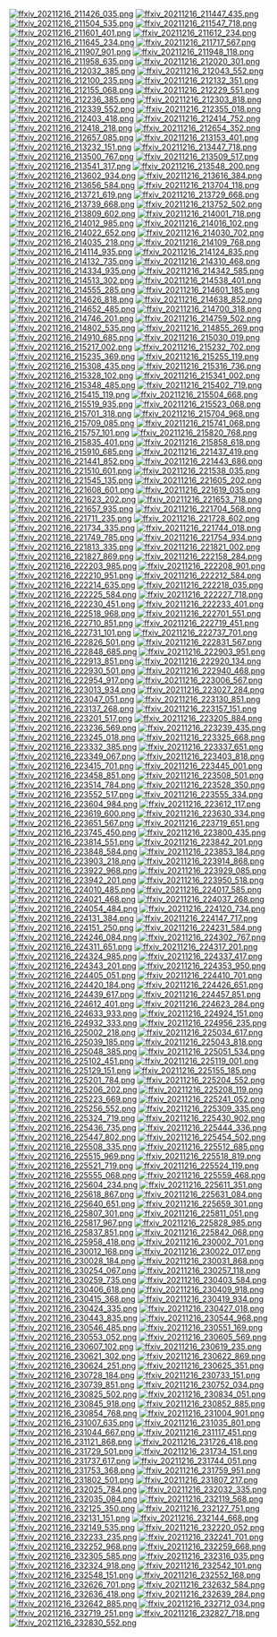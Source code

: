 [![ffxiv_20211216_211426_035.png](./image_e_thumb/ffxiv_20211216_211426_035.png.thumb.jpg)](./image_e/ffxiv_20211216_211426_035.png) 
[![ffxiv_20211216_211447_435.png](./image_e_thumb/ffxiv_20211216_211447_435.png.thumb.jpg)](./image_e/ffxiv_20211216_211447_435.png) 
[![ffxiv_20211216_211504_535.png](./image_e_thumb/ffxiv_20211216_211504_535.png.thumb.jpg)](./image_e/ffxiv_20211216_211504_535.png) 
[![ffxiv_20211216_211547_718.png](./image_e_thumb/ffxiv_20211216_211547_718.png.thumb.jpg)](./image_e/ffxiv_20211216_211547_718.png) 
[![ffxiv_20211216_211601_401.png](./image_e_thumb/ffxiv_20211216_211601_401.png.thumb.jpg)](./image_e/ffxiv_20211216_211601_401.png) 
[![ffxiv_20211216_211612_234.png](./image_e_thumb/ffxiv_20211216_211612_234.png.thumb.jpg)](./image_e/ffxiv_20211216_211612_234.png) 
[![ffxiv_20211216_211645_234.png](./image_e_thumb/ffxiv_20211216_211645_234.png.thumb.jpg)](./image_e/ffxiv_20211216_211645_234.png) 
[![ffxiv_20211216_211717_567.png](./image_e_thumb/ffxiv_20211216_211717_567.png.thumb.jpg)](./image_e/ffxiv_20211216_211717_567.png) 
[![ffxiv_20211216_211907_901.png](./image_e_thumb/ffxiv_20211216_211907_901.png.thumb.jpg)](./image_e/ffxiv_20211216_211907_901.png) 
[![ffxiv_20211216_211948_118.png](./image_e_thumb/ffxiv_20211216_211948_118.png.thumb.jpg)](./image_e/ffxiv_20211216_211948_118.png) 
[![ffxiv_20211216_211958_635.png](./image_e_thumb/ffxiv_20211216_211958_635.png.thumb.jpg)](./image_e/ffxiv_20211216_211958_635.png) 
[![ffxiv_20211216_212020_301.png](./image_e_thumb/ffxiv_20211216_212020_301.png.thumb.jpg)](./image_e/ffxiv_20211216_212020_301.png) 
[![ffxiv_20211216_212032_385.png](./image_e_thumb/ffxiv_20211216_212032_385.png.thumb.jpg)](./image_e/ffxiv_20211216_212032_385.png) 
[![ffxiv_20211216_212043_552.png](./image_e_thumb/ffxiv_20211216_212043_552.png.thumb.jpg)](./image_e/ffxiv_20211216_212043_552.png) 
[![ffxiv_20211216_212100_235.png](./image_e_thumb/ffxiv_20211216_212100_235.png.thumb.jpg)](./image_e/ffxiv_20211216_212100_235.png) 
[![ffxiv_20211216_212132_351.png](./image_e_thumb/ffxiv_20211216_212132_351.png.thumb.jpg)](./image_e/ffxiv_20211216_212132_351.png) 
[![ffxiv_20211216_212155_068.png](./image_e_thumb/ffxiv_20211216_212155_068.png.thumb.jpg)](./image_e/ffxiv_20211216_212155_068.png) 
[![ffxiv_20211216_212229_551.png](./image_e_thumb/ffxiv_20211216_212229_551.png.thumb.jpg)](./image_e/ffxiv_20211216_212229_551.png) 
[![ffxiv_20211216_212236_385.png](./image_e_thumb/ffxiv_20211216_212236_385.png.thumb.jpg)](./image_e/ffxiv_20211216_212236_385.png) 
[![ffxiv_20211216_212303_818.png](./image_e_thumb/ffxiv_20211216_212303_818.png.thumb.jpg)](./image_e/ffxiv_20211216_212303_818.png) 
[![ffxiv_20211216_212339_552.png](./image_e_thumb/ffxiv_20211216_212339_552.png.thumb.jpg)](./image_e/ffxiv_20211216_212339_552.png) 
[![ffxiv_20211216_212355_018.png](./image_e_thumb/ffxiv_20211216_212355_018.png.thumb.jpg)](./image_e/ffxiv_20211216_212355_018.png) 
[![ffxiv_20211216_212403_418.png](./image_e_thumb/ffxiv_20211216_212403_418.png.thumb.jpg)](./image_e/ffxiv_20211216_212403_418.png) 
[![ffxiv_20211216_212414_752.png](./image_e_thumb/ffxiv_20211216_212414_752.png.thumb.jpg)](./image_e/ffxiv_20211216_212414_752.png) 
[![ffxiv_20211216_212418_218.png](./image_e_thumb/ffxiv_20211216_212418_218.png.thumb.jpg)](./image_e/ffxiv_20211216_212418_218.png) 
[![ffxiv_20211216_212654_352.png](./image_e_thumb/ffxiv_20211216_212654_352.png.thumb.jpg)](./image_e/ffxiv_20211216_212654_352.png) 
[![ffxiv_20211216_212657_085.png](./image_e_thumb/ffxiv_20211216_212657_085.png.thumb.jpg)](./image_e/ffxiv_20211216_212657_085.png) 
[![ffxiv_20211216_213153_401.png](./image_e_thumb/ffxiv_20211216_213153_401.png.thumb.jpg)](./image_e/ffxiv_20211216_213153_401.png) 
[![ffxiv_20211216_213232_151.png](./image_e_thumb/ffxiv_20211216_213232_151.png.thumb.jpg)](./image_e/ffxiv_20211216_213232_151.png) 
[![ffxiv_20211216_213447_718.png](./image_e_thumb/ffxiv_20211216_213447_718.png.thumb.jpg)](./image_e/ffxiv_20211216_213447_718.png) 
[![ffxiv_20211216_213500_767.png](./image_e_thumb/ffxiv_20211216_213500_767.png.thumb.jpg)](./image_e/ffxiv_20211216_213500_767.png) 
[![ffxiv_20211216_213509_517.png](./image_e_thumb/ffxiv_20211216_213509_517.png.thumb.jpg)](./image_e/ffxiv_20211216_213509_517.png) 
[![ffxiv_20211216_213541_317.png](./image_e_thumb/ffxiv_20211216_213541_317.png.thumb.jpg)](./image_e/ffxiv_20211216_213541_317.png) 
[![ffxiv_20211216_213548_200.png](./image_e_thumb/ffxiv_20211216_213548_200.png.thumb.jpg)](./image_e/ffxiv_20211216_213548_200.png) 
[![ffxiv_20211216_213602_934.png](./image_e_thumb/ffxiv_20211216_213602_934.png.thumb.jpg)](./image_e/ffxiv_20211216_213602_934.png) 
[![ffxiv_20211216_213616_384.png](./image_e_thumb/ffxiv_20211216_213616_384.png.thumb.jpg)](./image_e/ffxiv_20211216_213616_384.png) 
[![ffxiv_20211216_213656_584.png](./image_e_thumb/ffxiv_20211216_213656_584.png.thumb.jpg)](./image_e/ffxiv_20211216_213656_584.png) 
[![ffxiv_20211216_213704_118.png](./image_e_thumb/ffxiv_20211216_213704_118.png.thumb.jpg)](./image_e/ffxiv_20211216_213704_118.png) 
[![ffxiv_20211216_213721_619.png](./image_e_thumb/ffxiv_20211216_213721_619.png.thumb.jpg)](./image_e/ffxiv_20211216_213721_619.png) 
[![ffxiv_20211216_213729_668.png](./image_e_thumb/ffxiv_20211216_213729_668.png.thumb.jpg)](./image_e/ffxiv_20211216_213729_668.png) 
[![ffxiv_20211216_213739_668.png](./image_e_thumb/ffxiv_20211216_213739_668.png.thumb.jpg)](./image_e/ffxiv_20211216_213739_668.png) 
[![ffxiv_20211216_213752_502.png](./image_e_thumb/ffxiv_20211216_213752_502.png.thumb.jpg)](./image_e/ffxiv_20211216_213752_502.png) 
[![ffxiv_20211216_213809_602.png](./image_e_thumb/ffxiv_20211216_213809_602.png.thumb.jpg)](./image_e/ffxiv_20211216_213809_602.png) 
[![ffxiv_20211216_214001_718.png](./image_e_thumb/ffxiv_20211216_214001_718.png.thumb.jpg)](./image_e/ffxiv_20211216_214001_718.png) 
[![ffxiv_20211216_214012_985.png](./image_e_thumb/ffxiv_20211216_214012_985.png.thumb.jpg)](./image_e/ffxiv_20211216_214012_985.png) 
[![ffxiv_20211216_214016_102.png](./image_e_thumb/ffxiv_20211216_214016_102.png.thumb.jpg)](./image_e/ffxiv_20211216_214016_102.png) 
[![ffxiv_20211216_214022_652.png](./image_e_thumb/ffxiv_20211216_214022_652.png.thumb.jpg)](./image_e/ffxiv_20211216_214022_652.png) 
[![ffxiv_20211216_214030_702.png](./image_e_thumb/ffxiv_20211216_214030_702.png.thumb.jpg)](./image_e/ffxiv_20211216_214030_702.png) 
[![ffxiv_20211216_214035_218.png](./image_e_thumb/ffxiv_20211216_214035_218.png.thumb.jpg)](./image_e/ffxiv_20211216_214035_218.png) 
[![ffxiv_20211216_214109_768.png](./image_e_thumb/ffxiv_20211216_214109_768.png.thumb.jpg)](./image_e/ffxiv_20211216_214109_768.png) 
[![ffxiv_20211216_214114_935.png](./image_e_thumb/ffxiv_20211216_214114_935.png.thumb.jpg)](./image_e/ffxiv_20211216_214114_935.png) 
[![ffxiv_20211216_214124_835.png](./image_e_thumb/ffxiv_20211216_214124_835.png.thumb.jpg)](./image_e/ffxiv_20211216_214124_835.png) 
[![ffxiv_20211216_214132_735.png](./image_e_thumb/ffxiv_20211216_214132_735.png.thumb.jpg)](./image_e/ffxiv_20211216_214132_735.png) 
[![ffxiv_20211216_214310_468.png](./image_e_thumb/ffxiv_20211216_214310_468.png.thumb.jpg)](./image_e/ffxiv_20211216_214310_468.png) 
[![ffxiv_20211216_214334_935.png](./image_e_thumb/ffxiv_20211216_214334_935.png.thumb.jpg)](./image_e/ffxiv_20211216_214334_935.png) 
[![ffxiv_20211216_214342_585.png](./image_e_thumb/ffxiv_20211216_214342_585.png.thumb.jpg)](./image_e/ffxiv_20211216_214342_585.png) 
[![ffxiv_20211216_214513_302.png](./image_e_thumb/ffxiv_20211216_214513_302.png.thumb.jpg)](./image_e/ffxiv_20211216_214513_302.png) 
[![ffxiv_20211216_214538_401.png](./image_e_thumb/ffxiv_20211216_214538_401.png.thumb.jpg)](./image_e/ffxiv_20211216_214538_401.png) 
[![ffxiv_20211216_214555_285.png](./image_e_thumb/ffxiv_20211216_214555_285.png.thumb.jpg)](./image_e/ffxiv_20211216_214555_285.png) 
[![ffxiv_20211216_214601_185.png](./image_e_thumb/ffxiv_20211216_214601_185.png.thumb.jpg)](./image_e/ffxiv_20211216_214601_185.png) 
[![ffxiv_20211216_214626_818.png](./image_e_thumb/ffxiv_20211216_214626_818.png.thumb.jpg)](./image_e/ffxiv_20211216_214626_818.png) 
[![ffxiv_20211216_214638_852.png](./image_e_thumb/ffxiv_20211216_214638_852.png.thumb.jpg)](./image_e/ffxiv_20211216_214638_852.png) 
[![ffxiv_20211216_214652_485.png](./image_e_thumb/ffxiv_20211216_214652_485.png.thumb.jpg)](./image_e/ffxiv_20211216_214652_485.png) 
[![ffxiv_20211216_214700_318.png](./image_e_thumb/ffxiv_20211216_214700_318.png.thumb.jpg)](./image_e/ffxiv_20211216_214700_318.png) 
[![ffxiv_20211216_214746_201.png](./image_e_thumb/ffxiv_20211216_214746_201.png.thumb.jpg)](./image_e/ffxiv_20211216_214746_201.png) 
[![ffxiv_20211216_214759_502.png](./image_e_thumb/ffxiv_20211216_214759_502.png.thumb.jpg)](./image_e/ffxiv_20211216_214759_502.png) 
[![ffxiv_20211216_214802_535.png](./image_e_thumb/ffxiv_20211216_214802_535.png.thumb.jpg)](./image_e/ffxiv_20211216_214802_535.png) 
[![ffxiv_20211216_214855_269.png](./image_e_thumb/ffxiv_20211216_214855_269.png.thumb.jpg)](./image_e/ffxiv_20211216_214855_269.png) 
[![ffxiv_20211216_214910_685.png](./image_e_thumb/ffxiv_20211216_214910_685.png.thumb.jpg)](./image_e/ffxiv_20211216_214910_685.png) 
[![ffxiv_20211216_215030_019.png](./image_e_thumb/ffxiv_20211216_215030_019.png.thumb.jpg)](./image_e/ffxiv_20211216_215030_019.png) 
[![ffxiv_20211216_215217_002.png](./image_e_thumb/ffxiv_20211216_215217_002.png.thumb.jpg)](./image_e/ffxiv_20211216_215217_002.png) 
[![ffxiv_20211216_215232_702.png](./image_e_thumb/ffxiv_20211216_215232_702.png.thumb.jpg)](./image_e/ffxiv_20211216_215232_702.png) 
[![ffxiv_20211216_215235_369.png](./image_e_thumb/ffxiv_20211216_215235_369.png.thumb.jpg)](./image_e/ffxiv_20211216_215235_369.png) 
[![ffxiv_20211216_215255_119.png](./image_e_thumb/ffxiv_20211216_215255_119.png.thumb.jpg)](./image_e/ffxiv_20211216_215255_119.png) 
[![ffxiv_20211216_215308_435.png](./image_e_thumb/ffxiv_20211216_215308_435.png.thumb.jpg)](./image_e/ffxiv_20211216_215308_435.png) 
[![ffxiv_20211216_215316_736.png](./image_e_thumb/ffxiv_20211216_215316_736.png.thumb.jpg)](./image_e/ffxiv_20211216_215316_736.png) 
[![ffxiv_20211216_215328_102.png](./image_e_thumb/ffxiv_20211216_215328_102.png.thumb.jpg)](./image_e/ffxiv_20211216_215328_102.png) 
[![ffxiv_20211216_215341_002.png](./image_e_thumb/ffxiv_20211216_215341_002.png.thumb.jpg)](./image_e/ffxiv_20211216_215341_002.png) 
[![ffxiv_20211216_215348_485.png](./image_e_thumb/ffxiv_20211216_215348_485.png.thumb.jpg)](./image_e/ffxiv_20211216_215348_485.png) 
[![ffxiv_20211216_215402_719.png](./image_e_thumb/ffxiv_20211216_215402_719.png.thumb.jpg)](./image_e/ffxiv_20211216_215402_719.png) 
[![ffxiv_20211216_215415_119.png](./image_e_thumb/ffxiv_20211216_215415_119.png.thumb.jpg)](./image_e/ffxiv_20211216_215415_119.png) 
[![ffxiv_20211216_215504_668.png](./image_e_thumb/ffxiv_20211216_215504_668.png.thumb.jpg)](./image_e/ffxiv_20211216_215504_668.png) 
[![ffxiv_20211216_215519_935.png](./image_e_thumb/ffxiv_20211216_215519_935.png.thumb.jpg)](./image_e/ffxiv_20211216_215519_935.png) 
[![ffxiv_20211216_215523_068.png](./image_e_thumb/ffxiv_20211216_215523_068.png.thumb.jpg)](./image_e/ffxiv_20211216_215523_068.png) 
[![ffxiv_20211216_215701_318.png](./image_e_thumb/ffxiv_20211216_215701_318.png.thumb.jpg)](./image_e/ffxiv_20211216_215701_318.png) 
[![ffxiv_20211216_215704_968.png](./image_e_thumb/ffxiv_20211216_215704_968.png.thumb.jpg)](./image_e/ffxiv_20211216_215704_968.png) 
[![ffxiv_20211216_215709_085.png](./image_e_thumb/ffxiv_20211216_215709_085.png.thumb.jpg)](./image_e/ffxiv_20211216_215709_085.png) 
[![ffxiv_20211216_215741_068.png](./image_e_thumb/ffxiv_20211216_215741_068.png.thumb.jpg)](./image_e/ffxiv_20211216_215741_068.png) 
[![ffxiv_20211216_215757_101.png](./image_e_thumb/ffxiv_20211216_215757_101.png.thumb.jpg)](./image_e/ffxiv_20211216_215757_101.png) 
[![ffxiv_20211216_215820_768.png](./image_e_thumb/ffxiv_20211216_215820_768.png.thumb.jpg)](./image_e/ffxiv_20211216_215820_768.png) 
[![ffxiv_20211216_215835_401.png](./image_e_thumb/ffxiv_20211216_215835_401.png.thumb.jpg)](./image_e/ffxiv_20211216_215835_401.png) 
[![ffxiv_20211216_215858_618.png](./image_e_thumb/ffxiv_20211216_215858_618.png.thumb.jpg)](./image_e/ffxiv_20211216_215858_618.png) 
[![ffxiv_20211216_215910_685.png](./image_e_thumb/ffxiv_20211216_215910_685.png.thumb.jpg)](./image_e/ffxiv_20211216_215910_685.png) 
[![ffxiv_20211216_221437_419.png](./image_e_thumb/ffxiv_20211216_221437_419.png.thumb.jpg)](./image_e/ffxiv_20211216_221437_419.png) 
[![ffxiv_20211216_221441_852.png](./image_e_thumb/ffxiv_20211216_221441_852.png.thumb.jpg)](./image_e/ffxiv_20211216_221441_852.png) 
[![ffxiv_20211216_221443_686.png](./image_e_thumb/ffxiv_20211216_221443_686.png.thumb.jpg)](./image_e/ffxiv_20211216_221443_686.png) 
[![ffxiv_20211216_221510_601.png](./image_e_thumb/ffxiv_20211216_221510_601.png.thumb.jpg)](./image_e/ffxiv_20211216_221510_601.png) 
[![ffxiv_20211216_221538_035.png](./image_e_thumb/ffxiv_20211216_221538_035.png.thumb.jpg)](./image_e/ffxiv_20211216_221538_035.png) 
[![ffxiv_20211216_221545_135.png](./image_e_thumb/ffxiv_20211216_221545_135.png.thumb.jpg)](./image_e/ffxiv_20211216_221545_135.png) 
[![ffxiv_20211216_221605_202.png](./image_e_thumb/ffxiv_20211216_221605_202.png.thumb.jpg)](./image_e/ffxiv_20211216_221605_202.png) 
[![ffxiv_20211216_221608_601.png](./image_e_thumb/ffxiv_20211216_221608_601.png.thumb.jpg)](./image_e/ffxiv_20211216_221608_601.png) 
[![ffxiv_20211216_221619_035.png](./image_e_thumb/ffxiv_20211216_221619_035.png.thumb.jpg)](./image_e/ffxiv_20211216_221619_035.png) 
[![ffxiv_20211216_221623_202.png](./image_e_thumb/ffxiv_20211216_221623_202.png.thumb.jpg)](./image_e/ffxiv_20211216_221623_202.png) 
[![ffxiv_20211216_221653_718.png](./image_e_thumb/ffxiv_20211216_221653_718.png.thumb.jpg)](./image_e/ffxiv_20211216_221653_718.png) 
[![ffxiv_20211216_221657_935.png](./image_e_thumb/ffxiv_20211216_221657_935.png.thumb.jpg)](./image_e/ffxiv_20211216_221657_935.png) 
[![ffxiv_20211216_221704_568.png](./image_e_thumb/ffxiv_20211216_221704_568.png.thumb.jpg)](./image_e/ffxiv_20211216_221704_568.png) 
[![ffxiv_20211216_221711_235.png](./image_e_thumb/ffxiv_20211216_221711_235.png.thumb.jpg)](./image_e/ffxiv_20211216_221711_235.png) 
[![ffxiv_20211216_221728_602.png](./image_e_thumb/ffxiv_20211216_221728_602.png.thumb.jpg)](./image_e/ffxiv_20211216_221728_602.png) 
[![ffxiv_20211216_221734_335.png](./image_e_thumb/ffxiv_20211216_221734_335.png.thumb.jpg)](./image_e/ffxiv_20211216_221734_335.png) 
[![ffxiv_20211216_221744_018.png](./image_e_thumb/ffxiv_20211216_221744_018.png.thumb.jpg)](./image_e/ffxiv_20211216_221744_018.png) 
[![ffxiv_20211216_221749_785.png](./image_e_thumb/ffxiv_20211216_221749_785.png.thumb.jpg)](./image_e/ffxiv_20211216_221749_785.png) 
[![ffxiv_20211216_221754_934.png](./image_e_thumb/ffxiv_20211216_221754_934.png.thumb.jpg)](./image_e/ffxiv_20211216_221754_934.png) 
[![ffxiv_20211216_221813_335.png](./image_e_thumb/ffxiv_20211216_221813_335.png.thumb.jpg)](./image_e/ffxiv_20211216_221813_335.png) 
[![ffxiv_20211216_221821_002.png](./image_e_thumb/ffxiv_20211216_221821_002.png.thumb.jpg)](./image_e/ffxiv_20211216_221821_002.png) 
[![ffxiv_20211216_221827_869.png](./image_e_thumb/ffxiv_20211216_221827_869.png.thumb.jpg)](./image_e/ffxiv_20211216_221827_869.png) 
[![ffxiv_20211216_222158_284.png](./image_e_thumb/ffxiv_20211216_222158_284.png.thumb.jpg)](./image_e/ffxiv_20211216_222158_284.png) 
[![ffxiv_20211216_222203_985.png](./image_e_thumb/ffxiv_20211216_222203_985.png.thumb.jpg)](./image_e/ffxiv_20211216_222203_985.png) 
[![ffxiv_20211216_222208_901.png](./image_e_thumb/ffxiv_20211216_222208_901.png.thumb.jpg)](./image_e/ffxiv_20211216_222208_901.png) 
[![ffxiv_20211216_222210_951.png](./image_e_thumb/ffxiv_20211216_222210_951.png.thumb.jpg)](./image_e/ffxiv_20211216_222210_951.png) 
[![ffxiv_20211216_222212_584.png](./image_e_thumb/ffxiv_20211216_222212_584.png.thumb.jpg)](./image_e/ffxiv_20211216_222212_584.png) 
[![ffxiv_20211216_222214_635.png](./image_e_thumb/ffxiv_20211216_222214_635.png.thumb.jpg)](./image_e/ffxiv_20211216_222214_635.png) 
[![ffxiv_20211216_222218_035.png](./image_e_thumb/ffxiv_20211216_222218_035.png.thumb.jpg)](./image_e/ffxiv_20211216_222218_035.png) 
[![ffxiv_20211216_222225_584.png](./image_e_thumb/ffxiv_20211216_222225_584.png.thumb.jpg)](./image_e/ffxiv_20211216_222225_584.png) 
[![ffxiv_20211216_222227_718.png](./image_e_thumb/ffxiv_20211216_222227_718.png.thumb.jpg)](./image_e/ffxiv_20211216_222227_718.png) 
[![ffxiv_20211216_222230_451.png](./image_e_thumb/ffxiv_20211216_222230_451.png.thumb.jpg)](./image_e/ffxiv_20211216_222230_451.png) 
[![ffxiv_20211216_222233_401.png](./image_e_thumb/ffxiv_20211216_222233_401.png.thumb.jpg)](./image_e/ffxiv_20211216_222233_401.png) 
[![ffxiv_20211216_222518_968.png](./image_e_thumb/ffxiv_20211216_222518_968.png.thumb.jpg)](./image_e/ffxiv_20211216_222518_968.png) 
[![ffxiv_20211216_222701_551.png](./image_e_thumb/ffxiv_20211216_222701_551.png.thumb.jpg)](./image_e/ffxiv_20211216_222701_551.png) 
[![ffxiv_20211216_222710_851.png](./image_e_thumb/ffxiv_20211216_222710_851.png.thumb.jpg)](./image_e/ffxiv_20211216_222710_851.png) 
[![ffxiv_20211216_222719_451.png](./image_e_thumb/ffxiv_20211216_222719_451.png.thumb.jpg)](./image_e/ffxiv_20211216_222719_451.png) 
[![ffxiv_20211216_222731_101.png](./image_e_thumb/ffxiv_20211216_222731_101.png.thumb.jpg)](./image_e/ffxiv_20211216_222731_101.png) 
[![ffxiv_20211216_222737_701.png](./image_e_thumb/ffxiv_20211216_222737_701.png.thumb.jpg)](./image_e/ffxiv_20211216_222737_701.png) 
[![ffxiv_20211216_222826_501.png](./image_e_thumb/ffxiv_20211216_222826_501.png.thumb.jpg)](./image_e/ffxiv_20211216_222826_501.png) 
[![ffxiv_20211216_222831_567.png](./image_e_thumb/ffxiv_20211216_222831_567.png.thumb.jpg)](./image_e/ffxiv_20211216_222831_567.png) 
[![ffxiv_20211216_222848_685.png](./image_e_thumb/ffxiv_20211216_222848_685.png.thumb.jpg)](./image_e/ffxiv_20211216_222848_685.png) 
[![ffxiv_20211216_222903_951.png](./image_e_thumb/ffxiv_20211216_222903_951.png.thumb.jpg)](./image_e/ffxiv_20211216_222903_951.png) 
[![ffxiv_20211216_222913_851.png](./image_e_thumb/ffxiv_20211216_222913_851.png.thumb.jpg)](./image_e/ffxiv_20211216_222913_851.png) 
[![ffxiv_20211216_222920_134.png](./image_e_thumb/ffxiv_20211216_222920_134.png.thumb.jpg)](./image_e/ffxiv_20211216_222920_134.png) 
[![ffxiv_20211216_222930_501.png](./image_e_thumb/ffxiv_20211216_222930_501.png.thumb.jpg)](./image_e/ffxiv_20211216_222930_501.png) 
[![ffxiv_20211216_222940_468.png](./image_e_thumb/ffxiv_20211216_222940_468.png.thumb.jpg)](./image_e/ffxiv_20211216_222940_468.png) 
[![ffxiv_20211216_222954_917.png](./image_e_thumb/ffxiv_20211216_222954_917.png.thumb.jpg)](./image_e/ffxiv_20211216_222954_917.png) 
[![ffxiv_20211216_223006_567.png](./image_e_thumb/ffxiv_20211216_223006_567.png.thumb.jpg)](./image_e/ffxiv_20211216_223006_567.png) 
[![ffxiv_20211216_223013_934.png](./image_e_thumb/ffxiv_20211216_223013_934.png.thumb.jpg)](./image_e/ffxiv_20211216_223013_934.png) 
[![ffxiv_20211216_223027_284.png](./image_e_thumb/ffxiv_20211216_223027_284.png.thumb.jpg)](./image_e/ffxiv_20211216_223027_284.png) 
[![ffxiv_20211216_223047_051.png](./image_e_thumb/ffxiv_20211216_223047_051.png.thumb.jpg)](./image_e/ffxiv_20211216_223047_051.png) 
[![ffxiv_20211216_223130_851.png](./image_e_thumb/ffxiv_20211216_223130_851.png.thumb.jpg)](./image_e/ffxiv_20211216_223130_851.png) 
[![ffxiv_20211216_223137_268.png](./image_e_thumb/ffxiv_20211216_223137_268.png.thumb.jpg)](./image_e/ffxiv_20211216_223137_268.png) 
[![ffxiv_20211216_223157_151.png](./image_e_thumb/ffxiv_20211216_223157_151.png.thumb.jpg)](./image_e/ffxiv_20211216_223157_151.png) 
[![ffxiv_20211216_223201_517.png](./image_e_thumb/ffxiv_20211216_223201_517.png.thumb.jpg)](./image_e/ffxiv_20211216_223201_517.png) 
[![ffxiv_20211216_223205_884.png](./image_e_thumb/ffxiv_20211216_223205_884.png.thumb.jpg)](./image_e/ffxiv_20211216_223205_884.png) 
[![ffxiv_20211216_223236_569.png](./image_e_thumb/ffxiv_20211216_223236_569.png.thumb.jpg)](./image_e/ffxiv_20211216_223236_569.png) 
[![ffxiv_20211216_223239_435.png](./image_e_thumb/ffxiv_20211216_223239_435.png.thumb.jpg)](./image_e/ffxiv_20211216_223239_435.png) 
[![ffxiv_20211216_223245_018.png](./image_e_thumb/ffxiv_20211216_223245_018.png.thumb.jpg)](./image_e/ffxiv_20211216_223245_018.png) 
[![ffxiv_20211216_223325_668.png](./image_e_thumb/ffxiv_20211216_223325_668.png.thumb.jpg)](./image_e/ffxiv_20211216_223325_668.png) 
[![ffxiv_20211216_223332_385.png](./image_e_thumb/ffxiv_20211216_223332_385.png.thumb.jpg)](./image_e/ffxiv_20211216_223332_385.png) 
[![ffxiv_20211216_223337_651.png](./image_e_thumb/ffxiv_20211216_223337_651.png.thumb.jpg)](./image_e/ffxiv_20211216_223337_651.png) 
[![ffxiv_20211216_223349_067.png](./image_e_thumb/ffxiv_20211216_223349_067.png.thumb.jpg)](./image_e/ffxiv_20211216_223349_067.png) 
[![ffxiv_20211216_223403_818.png](./image_e_thumb/ffxiv_20211216_223403_818.png.thumb.jpg)](./image_e/ffxiv_20211216_223403_818.png) 
[![ffxiv_20211216_223415_701.png](./image_e_thumb/ffxiv_20211216_223415_701.png.thumb.jpg)](./image_e/ffxiv_20211216_223415_701.png) 
[![ffxiv_20211216_223445_001.png](./image_e_thumb/ffxiv_20211216_223445_001.png.thumb.jpg)](./image_e/ffxiv_20211216_223445_001.png) 
[![ffxiv_20211216_223458_851.png](./image_e_thumb/ffxiv_20211216_223458_851.png.thumb.jpg)](./image_e/ffxiv_20211216_223458_851.png) 
[![ffxiv_20211216_223508_501.png](./image_e_thumb/ffxiv_20211216_223508_501.png.thumb.jpg)](./image_e/ffxiv_20211216_223508_501.png) 
[![ffxiv_20211216_223514_784.png](./image_e_thumb/ffxiv_20211216_223514_784.png.thumb.jpg)](./image_e/ffxiv_20211216_223514_784.png) 
[![ffxiv_20211216_223528_350.png](./image_e_thumb/ffxiv_20211216_223528_350.png.thumb.jpg)](./image_e/ffxiv_20211216_223528_350.png) 
[![ffxiv_20211216_223552_517.png](./image_e_thumb/ffxiv_20211216_223552_517.png.thumb.jpg)](./image_e/ffxiv_20211216_223552_517.png) 
[![ffxiv_20211216_223555_334.png](./image_e_thumb/ffxiv_20211216_223555_334.png.thumb.jpg)](./image_e/ffxiv_20211216_223555_334.png) 
[![ffxiv_20211216_223604_984.png](./image_e_thumb/ffxiv_20211216_223604_984.png.thumb.jpg)](./image_e/ffxiv_20211216_223604_984.png) 
[![ffxiv_20211216_223612_117.png](./image_e_thumb/ffxiv_20211216_223612_117.png.thumb.jpg)](./image_e/ffxiv_20211216_223612_117.png) 
[![ffxiv_20211216_223619_600.png](./image_e_thumb/ffxiv_20211216_223619_600.png.thumb.jpg)](./image_e/ffxiv_20211216_223619_600.png) 
[![ffxiv_20211216_223630_334.png](./image_e_thumb/ffxiv_20211216_223630_334.png.thumb.jpg)](./image_e/ffxiv_20211216_223630_334.png) 
[![ffxiv_20211216_223651_567.png](./image_e_thumb/ffxiv_20211216_223651_567.png.thumb.jpg)](./image_e/ffxiv_20211216_223651_567.png) 
[![ffxiv_20211216_223719_651.png](./image_e_thumb/ffxiv_20211216_223719_651.png.thumb.jpg)](./image_e/ffxiv_20211216_223719_651.png) 
[![ffxiv_20211216_223745_450.png](./image_e_thumb/ffxiv_20211216_223745_450.png.thumb.jpg)](./image_e/ffxiv_20211216_223745_450.png) 
[![ffxiv_20211216_223800_435.png](./image_e_thumb/ffxiv_20211216_223800_435.png.thumb.jpg)](./image_e/ffxiv_20211216_223800_435.png) 
[![ffxiv_20211216_223814_551.png](./image_e_thumb/ffxiv_20211216_223814_551.png.thumb.jpg)](./image_e/ffxiv_20211216_223814_551.png) 
[![ffxiv_20211216_223842_201.png](./image_e_thumb/ffxiv_20211216_223842_201.png.thumb.jpg)](./image_e/ffxiv_20211216_223842_201.png) 
[![ffxiv_20211216_223848_584.png](./image_e_thumb/ffxiv_20211216_223848_584.png.thumb.jpg)](./image_e/ffxiv_20211216_223848_584.png) 
[![ffxiv_20211216_223853_184.png](./image_e_thumb/ffxiv_20211216_223853_184.png.thumb.jpg)](./image_e/ffxiv_20211216_223853_184.png) 
[![ffxiv_20211216_223903_218.png](./image_e_thumb/ffxiv_20211216_223903_218.png.thumb.jpg)](./image_e/ffxiv_20211216_223903_218.png) 
[![ffxiv_20211216_223914_868.png](./image_e_thumb/ffxiv_20211216_223914_868.png.thumb.jpg)](./image_e/ffxiv_20211216_223914_868.png) 
[![ffxiv_20211216_223922_968.png](./image_e_thumb/ffxiv_20211216_223922_968.png.thumb.jpg)](./image_e/ffxiv_20211216_223922_968.png) 
[![ffxiv_20211216_223929_085.png](./image_e_thumb/ffxiv_20211216_223929_085.png.thumb.jpg)](./image_e/ffxiv_20211216_223929_085.png) 
[![ffxiv_20211216_223942_201.png](./image_e_thumb/ffxiv_20211216_223942_201.png.thumb.jpg)](./image_e/ffxiv_20211216_223942_201.png) 
[![ffxiv_20211216_223950_518.png](./image_e_thumb/ffxiv_20211216_223950_518.png.thumb.jpg)](./image_e/ffxiv_20211216_223950_518.png) 
[![ffxiv_20211216_224010_485.png](./image_e_thumb/ffxiv_20211216_224010_485.png.thumb.jpg)](./image_e/ffxiv_20211216_224010_485.png) 
[![ffxiv_20211216_224017_585.png](./image_e_thumb/ffxiv_20211216_224017_585.png.thumb.jpg)](./image_e/ffxiv_20211216_224017_585.png) 
[![ffxiv_20211216_224021_468.png](./image_e_thumb/ffxiv_20211216_224021_468.png.thumb.jpg)](./image_e/ffxiv_20211216_224021_468.png) 
[![ffxiv_20211216_224037_268.png](./image_e_thumb/ffxiv_20211216_224037_268.png.thumb.jpg)](./image_e/ffxiv_20211216_224037_268.png) 
[![ffxiv_20211216_224054_484.png](./image_e_thumb/ffxiv_20211216_224054_484.png.thumb.jpg)](./image_e/ffxiv_20211216_224054_484.png) 
[![ffxiv_20211216_224120_734.png](./image_e_thumb/ffxiv_20211216_224120_734.png.thumb.jpg)](./image_e/ffxiv_20211216_224120_734.png) 
[![ffxiv_20211216_224131_384.png](./image_e_thumb/ffxiv_20211216_224131_384.png.thumb.jpg)](./image_e/ffxiv_20211216_224131_384.png) 
[![ffxiv_20211216_224147_717.png](./image_e_thumb/ffxiv_20211216_224147_717.png.thumb.jpg)](./image_e/ffxiv_20211216_224147_717.png) 
[![ffxiv_20211216_224151_250.png](./image_e_thumb/ffxiv_20211216_224151_250.png.thumb.jpg)](./image_e/ffxiv_20211216_224151_250.png) 
[![ffxiv_20211216_224231_584.png](./image_e_thumb/ffxiv_20211216_224231_584.png.thumb.jpg)](./image_e/ffxiv_20211216_224231_584.png) 
[![ffxiv_20211216_224246_084.png](./image_e_thumb/ffxiv_20211216_224246_084.png.thumb.jpg)](./image_e/ffxiv_20211216_224246_084.png) 
[![ffxiv_20211216_224302_767.png](./image_e_thumb/ffxiv_20211216_224302_767.png.thumb.jpg)](./image_e/ffxiv_20211216_224302_767.png) 
[![ffxiv_20211216_224311_651.png](./image_e_thumb/ffxiv_20211216_224311_651.png.thumb.jpg)](./image_e/ffxiv_20211216_224311_651.png) 
[![ffxiv_20211216_224317_201.png](./image_e_thumb/ffxiv_20211216_224317_201.png.thumb.jpg)](./image_e/ffxiv_20211216_224317_201.png) 
[![ffxiv_20211216_224324_985.png](./image_e_thumb/ffxiv_20211216_224324_985.png.thumb.jpg)](./image_e/ffxiv_20211216_224324_985.png) 
[![ffxiv_20211216_224337_417.png](./image_e_thumb/ffxiv_20211216_224337_417.png.thumb.jpg)](./image_e/ffxiv_20211216_224337_417.png) 
[![ffxiv_20211216_224343_201.png](./image_e_thumb/ffxiv_20211216_224343_201.png.thumb.jpg)](./image_e/ffxiv_20211216_224343_201.png) 
[![ffxiv_20211216_224353_950.png](./image_e_thumb/ffxiv_20211216_224353_950.png.thumb.jpg)](./image_e/ffxiv_20211216_224353_950.png) 
[![ffxiv_20211216_224405_051.png](./image_e_thumb/ffxiv_20211216_224405_051.png.thumb.jpg)](./image_e/ffxiv_20211216_224405_051.png) 
[![ffxiv_20211216_224410_701.png](./image_e_thumb/ffxiv_20211216_224410_701.png.thumb.jpg)](./image_e/ffxiv_20211216_224410_701.png) 
[![ffxiv_20211216_224420_184.png](./image_e_thumb/ffxiv_20211216_224420_184.png.thumb.jpg)](./image_e/ffxiv_20211216_224420_184.png) 
[![ffxiv_20211216_224426_651.png](./image_e_thumb/ffxiv_20211216_224426_651.png.thumb.jpg)](./image_e/ffxiv_20211216_224426_651.png) 
[![ffxiv_20211216_224439_617.png](./image_e_thumb/ffxiv_20211216_224439_617.png.thumb.jpg)](./image_e/ffxiv_20211216_224439_617.png) 
[![ffxiv_20211216_224457_851.png](./image_e_thumb/ffxiv_20211216_224457_851.png.thumb.jpg)](./image_e/ffxiv_20211216_224457_851.png) 
[![ffxiv_20211216_224612_401.png](./image_e_thumb/ffxiv_20211216_224612_401.png.thumb.jpg)](./image_e/ffxiv_20211216_224612_401.png) 
[![ffxiv_20211216_224623_284.png](./image_e_thumb/ffxiv_20211216_224623_284.png.thumb.jpg)](./image_e/ffxiv_20211216_224623_284.png) 
[![ffxiv_20211216_224633_933.png](./image_e_thumb/ffxiv_20211216_224633_933.png.thumb.jpg)](./image_e/ffxiv_20211216_224633_933.png) 
[![ffxiv_20211216_224924_151.png](./image_e_thumb/ffxiv_20211216_224924_151.png.thumb.jpg)](./image_e/ffxiv_20211216_224924_151.png) 
[![ffxiv_20211216_224932_333.png](./image_e_thumb/ffxiv_20211216_224932_333.png.thumb.jpg)](./image_e/ffxiv_20211216_224932_333.png) 
[![ffxiv_20211216_224956_235.png](./image_e_thumb/ffxiv_20211216_224956_235.png.thumb.jpg)](./image_e/ffxiv_20211216_224956_235.png) 
[![ffxiv_20211216_225002_218.png](./image_e_thumb/ffxiv_20211216_225002_218.png.thumb.jpg)](./image_e/ffxiv_20211216_225002_218.png) 
[![ffxiv_20211216_225034_617.png](./image_e_thumb/ffxiv_20211216_225034_617.png.thumb.jpg)](./image_e/ffxiv_20211216_225034_617.png) 
[![ffxiv_20211216_225039_185.png](./image_e_thumb/ffxiv_20211216_225039_185.png.thumb.jpg)](./image_e/ffxiv_20211216_225039_185.png) 
[![ffxiv_20211216_225043_818.png](./image_e_thumb/ffxiv_20211216_225043_818.png.thumb.jpg)](./image_e/ffxiv_20211216_225043_818.png) 
[![ffxiv_20211216_225048_385.png](./image_e_thumb/ffxiv_20211216_225048_385.png.thumb.jpg)](./image_e/ffxiv_20211216_225048_385.png) 
[![ffxiv_20211216_225051_534.png](./image_e_thumb/ffxiv_20211216_225051_534.png.thumb.jpg)](./image_e/ffxiv_20211216_225051_534.png) 
[![ffxiv_20211216_225102_451.png](./image_e_thumb/ffxiv_20211216_225102_451.png.thumb.jpg)](./image_e/ffxiv_20211216_225102_451.png) 
[![ffxiv_20211216_225119_001.png](./image_e_thumb/ffxiv_20211216_225119_001.png.thumb.jpg)](./image_e/ffxiv_20211216_225119_001.png) 
[![ffxiv_20211216_225129_151.png](./image_e_thumb/ffxiv_20211216_225129_151.png.thumb.jpg)](./image_e/ffxiv_20211216_225129_151.png) 
[![ffxiv_20211216_225155_185.png](./image_e_thumb/ffxiv_20211216_225155_185.png.thumb.jpg)](./image_e/ffxiv_20211216_225155_185.png) 
[![ffxiv_20211216_225201_784.png](./image_e_thumb/ffxiv_20211216_225201_784.png.thumb.jpg)](./image_e/ffxiv_20211216_225201_784.png) 
[![ffxiv_20211216_225204_552.png](./image_e_thumb/ffxiv_20211216_225204_552.png.thumb.jpg)](./image_e/ffxiv_20211216_225204_552.png) 
[![ffxiv_20211216_225206_202.png](./image_e_thumb/ffxiv_20211216_225206_202.png.thumb.jpg)](./image_e/ffxiv_20211216_225206_202.png) 
[![ffxiv_20211216_225208_119.png](./image_e_thumb/ffxiv_20211216_225208_119.png.thumb.jpg)](./image_e/ffxiv_20211216_225208_119.png) 
[![ffxiv_20211216_225223_669.png](./image_e_thumb/ffxiv_20211216_225223_669.png.thumb.jpg)](./image_e/ffxiv_20211216_225223_669.png) 
[![ffxiv_20211216_225241_052.png](./image_e_thumb/ffxiv_20211216_225241_052.png.thumb.jpg)](./image_e/ffxiv_20211216_225241_052.png) 
[![ffxiv_20211216_225256_552.png](./image_e_thumb/ffxiv_20211216_225256_552.png.thumb.jpg)](./image_e/ffxiv_20211216_225256_552.png) 
[![ffxiv_20211216_225309_335.png](./image_e_thumb/ffxiv_20211216_225309_335.png.thumb.jpg)](./image_e/ffxiv_20211216_225309_335.png) 
[![ffxiv_20211216_225324_719.png](./image_e_thumb/ffxiv_20211216_225324_719.png.thumb.jpg)](./image_e/ffxiv_20211216_225324_719.png) 
[![ffxiv_20211216_225430_902.png](./image_e_thumb/ffxiv_20211216_225430_902.png.thumb.jpg)](./image_e/ffxiv_20211216_225430_902.png) 
[![ffxiv_20211216_225436_735.png](./image_e_thumb/ffxiv_20211216_225436_735.png.thumb.jpg)](./image_e/ffxiv_20211216_225436_735.png) 
[![ffxiv_20211216_225444_336.png](./image_e_thumb/ffxiv_20211216_225444_336.png.thumb.jpg)](./image_e/ffxiv_20211216_225444_336.png) 
[![ffxiv_20211216_225447_802.png](./image_e_thumb/ffxiv_20211216_225447_802.png.thumb.jpg)](./image_e/ffxiv_20211216_225447_802.png) 
[![ffxiv_20211216_225454_502.png](./image_e_thumb/ffxiv_20211216_225454_502.png.thumb.jpg)](./image_e/ffxiv_20211216_225454_502.png) 
[![ffxiv_20211216_225508_335.png](./image_e_thumb/ffxiv_20211216_225508_335.png.thumb.jpg)](./image_e/ffxiv_20211216_225508_335.png) 
[![ffxiv_20211216_225512_685.png](./image_e_thumb/ffxiv_20211216_225512_685.png.thumb.jpg)](./image_e/ffxiv_20211216_225512_685.png) 
[![ffxiv_20211216_225515_969.png](./image_e_thumb/ffxiv_20211216_225515_969.png.thumb.jpg)](./image_e/ffxiv_20211216_225515_969.png) 
[![ffxiv_20211216_225518_819.png](./image_e_thumb/ffxiv_20211216_225518_819.png.thumb.jpg)](./image_e/ffxiv_20211216_225518_819.png) 
[![ffxiv_20211216_225521_719.png](./image_e_thumb/ffxiv_20211216_225521_719.png.thumb.jpg)](./image_e/ffxiv_20211216_225521_719.png) 
[![ffxiv_20211216_225524_119.png](./image_e_thumb/ffxiv_20211216_225524_119.png.thumb.jpg)](./image_e/ffxiv_20211216_225524_119.png) 
[![ffxiv_20211216_225555_068.png](./image_e_thumb/ffxiv_20211216_225555_068.png.thumb.jpg)](./image_e/ffxiv_20211216_225555_068.png) 
[![ffxiv_20211216_225559_468.png](./image_e_thumb/ffxiv_20211216_225559_468.png.thumb.jpg)](./image_e/ffxiv_20211216_225559_468.png) 
[![ffxiv_20211216_225604_234.png](./image_e_thumb/ffxiv_20211216_225604_234.png.thumb.jpg)](./image_e/ffxiv_20211216_225604_234.png) 
[![ffxiv_20211216_225611_351.png](./image_e_thumb/ffxiv_20211216_225611_351.png.thumb.jpg)](./image_e/ffxiv_20211216_225611_351.png) 
[![ffxiv_20211216_225618_867.png](./image_e_thumb/ffxiv_20211216_225618_867.png.thumb.jpg)](./image_e/ffxiv_20211216_225618_867.png) 
[![ffxiv_20211216_225631_084.png](./image_e_thumb/ffxiv_20211216_225631_084.png.thumb.jpg)](./image_e/ffxiv_20211216_225631_084.png) 
[![ffxiv_20211216_225640_651.png](./image_e_thumb/ffxiv_20211216_225640_651.png.thumb.jpg)](./image_e/ffxiv_20211216_225640_651.png) 
[![ffxiv_20211216_225659_301.png](./image_e_thumb/ffxiv_20211216_225659_301.png.thumb.jpg)](./image_e/ffxiv_20211216_225659_301.png) 
[![ffxiv_20211216_225807_301.png](./image_e_thumb/ffxiv_20211216_225807_301.png.thumb.jpg)](./image_e/ffxiv_20211216_225807_301.png) 
[![ffxiv_20211216_225811_051.png](./image_e_thumb/ffxiv_20211216_225811_051.png.thumb.jpg)](./image_e/ffxiv_20211216_225811_051.png) 
[![ffxiv_20211216_225817_967.png](./image_e_thumb/ffxiv_20211216_225817_967.png.thumb.jpg)](./image_e/ffxiv_20211216_225817_967.png) 
[![ffxiv_20211216_225828_985.png](./image_e_thumb/ffxiv_20211216_225828_985.png.thumb.jpg)](./image_e/ffxiv_20211216_225828_985.png) 
[![ffxiv_20211216_225837_851.png](./image_e_thumb/ffxiv_20211216_225837_851.png.thumb.jpg)](./image_e/ffxiv_20211216_225837_851.png) 
[![ffxiv_20211216_225842_068.png](./image_e_thumb/ffxiv_20211216_225842_068.png.thumb.jpg)](./image_e/ffxiv_20211216_225842_068.png) 
[![ffxiv_20211216_225958_418.png](./image_e_thumb/ffxiv_20211216_225958_418.png.thumb.jpg)](./image_e/ffxiv_20211216_225958_418.png) 
[![ffxiv_20211216_230002_701.png](./image_e_thumb/ffxiv_20211216_230002_701.png.thumb.jpg)](./image_e/ffxiv_20211216_230002_701.png) 
[![ffxiv_20211216_230012_168.png](./image_e_thumb/ffxiv_20211216_230012_168.png.thumb.jpg)](./image_e/ffxiv_20211216_230012_168.png) 
[![ffxiv_20211216_230022_017.png](./image_e_thumb/ffxiv_20211216_230022_017.png.thumb.jpg)](./image_e/ffxiv_20211216_230022_017.png) 
[![ffxiv_20211216_230028_184.png](./image_e_thumb/ffxiv_20211216_230028_184.png.thumb.jpg)](./image_e/ffxiv_20211216_230028_184.png) 
[![ffxiv_20211216_230031_868.png](./image_e_thumb/ffxiv_20211216_230031_868.png.thumb.jpg)](./image_e/ffxiv_20211216_230031_868.png) 
[![ffxiv_20211216_230254_067.png](./image_e_thumb/ffxiv_20211216_230254_067.png.thumb.jpg)](./image_e/ffxiv_20211216_230254_067.png) 
[![ffxiv_20211216_230257_118.png](./image_e_thumb/ffxiv_20211216_230257_118.png.thumb.jpg)](./image_e/ffxiv_20211216_230257_118.png) 
[![ffxiv_20211216_230259_735.png](./image_e_thumb/ffxiv_20211216_230259_735.png.thumb.jpg)](./image_e/ffxiv_20211216_230259_735.png) 
[![ffxiv_20211216_230403_584.png](./image_e_thumb/ffxiv_20211216_230403_584.png.thumb.jpg)](./image_e/ffxiv_20211216_230403_584.png) 
[![ffxiv_20211216_230406_618.png](./image_e_thumb/ffxiv_20211216_230406_618.png.thumb.jpg)](./image_e/ffxiv_20211216_230406_618.png) 
[![ffxiv_20211216_230409_918.png](./image_e_thumb/ffxiv_20211216_230409_918.png.thumb.jpg)](./image_e/ffxiv_20211216_230409_918.png) 
[![ffxiv_20211216_230415_368.png](./image_e_thumb/ffxiv_20211216_230415_368.png.thumb.jpg)](./image_e/ffxiv_20211216_230415_368.png) 
[![ffxiv_20211216_230419_934.png](./image_e_thumb/ffxiv_20211216_230419_934.png.thumb.jpg)](./image_e/ffxiv_20211216_230419_934.png) 
[![ffxiv_20211216_230424_335.png](./image_e_thumb/ffxiv_20211216_230424_335.png.thumb.jpg)](./image_e/ffxiv_20211216_230424_335.png) 
[![ffxiv_20211216_230427_018.png](./image_e_thumb/ffxiv_20211216_230427_018.png.thumb.jpg)](./image_e/ffxiv_20211216_230427_018.png) 
[![ffxiv_20211216_230443_835.png](./image_e_thumb/ffxiv_20211216_230443_835.png.thumb.jpg)](./image_e/ffxiv_20211216_230443_835.png) 
[![ffxiv_20211216_230544_968.png](./image_e_thumb/ffxiv_20211216_230544_968.png.thumb.jpg)](./image_e/ffxiv_20211216_230544_968.png) 
[![ffxiv_20211216_230546_485.png](./image_e_thumb/ffxiv_20211216_230546_485.png.thumb.jpg)](./image_e/ffxiv_20211216_230546_485.png) 
[![ffxiv_20211216_230551_169.png](./image_e_thumb/ffxiv_20211216_230551_169.png.thumb.jpg)](./image_e/ffxiv_20211216_230551_169.png) 
[![ffxiv_20211216_230553_052.png](./image_e_thumb/ffxiv_20211216_230553_052.png.thumb.jpg)](./image_e/ffxiv_20211216_230553_052.png) 
[![ffxiv_20211216_230605_569.png](./image_e_thumb/ffxiv_20211216_230605_569.png.thumb.jpg)](./image_e/ffxiv_20211216_230605_569.png) 
[![ffxiv_20211216_230607_102.png](./image_e_thumb/ffxiv_20211216_230607_102.png.thumb.jpg)](./image_e/ffxiv_20211216_230607_102.png) 
[![ffxiv_20211216_230619_235.png](./image_e_thumb/ffxiv_20211216_230619_235.png.thumb.jpg)](./image_e/ffxiv_20211216_230619_235.png) 
[![ffxiv_20211216_230621_302.png](./image_e_thumb/ffxiv_20211216_230621_302.png.thumb.jpg)](./image_e/ffxiv_20211216_230621_302.png) 
[![ffxiv_20211216_230622_869.png](./image_e_thumb/ffxiv_20211216_230622_869.png.thumb.jpg)](./image_e/ffxiv_20211216_230622_869.png) 
[![ffxiv_20211216_230624_251.png](./image_e_thumb/ffxiv_20211216_230624_251.png.thumb.jpg)](./image_e/ffxiv_20211216_230624_251.png) 
[![ffxiv_20211216_230625_351.png](./image_e_thumb/ffxiv_20211216_230625_351.png.thumb.jpg)](./image_e/ffxiv_20211216_230625_351.png) 
[![ffxiv_20211216_230728_184.png](./image_e_thumb/ffxiv_20211216_230728_184.png.thumb.jpg)](./image_e/ffxiv_20211216_230728_184.png) 
[![ffxiv_20211216_230733_151.png](./image_e_thumb/ffxiv_20211216_230733_151.png.thumb.jpg)](./image_e/ffxiv_20211216_230733_151.png) 
[![ffxiv_20211216_230739_851.png](./image_e_thumb/ffxiv_20211216_230739_851.png.thumb.jpg)](./image_e/ffxiv_20211216_230739_851.png) 
[![ffxiv_20211216_230752_034.png](./image_e_thumb/ffxiv_20211216_230752_034.png.thumb.jpg)](./image_e/ffxiv_20211216_230752_034.png) 
[![ffxiv_20211216_230825_502.png](./image_e_thumb/ffxiv_20211216_230825_502.png.thumb.jpg)](./image_e/ffxiv_20211216_230825_502.png) 
[![ffxiv_20211216_230834_051.png](./image_e_thumb/ffxiv_20211216_230834_051.png.thumb.jpg)](./image_e/ffxiv_20211216_230834_051.png) 
[![ffxiv_20211216_230845_918.png](./image_e_thumb/ffxiv_20211216_230845_918.png.thumb.jpg)](./image_e/ffxiv_20211216_230845_918.png) 
[![ffxiv_20211216_230852_885.png](./image_e_thumb/ffxiv_20211216_230852_885.png.thumb.jpg)](./image_e/ffxiv_20211216_230852_885.png) 
[![ffxiv_20211216_230854_768.png](./image_e_thumb/ffxiv_20211216_230854_768.png.thumb.jpg)](./image_e/ffxiv_20211216_230854_768.png) 
[![ffxiv_20211216_231004_901.png](./image_e_thumb/ffxiv_20211216_231004_901.png.thumb.jpg)](./image_e/ffxiv_20211216_231004_901.png) 
[![ffxiv_20211216_231007_635.png](./image_e_thumb/ffxiv_20211216_231007_635.png.thumb.jpg)](./image_e/ffxiv_20211216_231007_635.png) 
[![ffxiv_20211216_231035_801.png](./image_e_thumb/ffxiv_20211216_231035_801.png.thumb.jpg)](./image_e/ffxiv_20211216_231035_801.png) 
[![ffxiv_20211216_231044_667.png](./image_e_thumb/ffxiv_20211216_231044_667.png.thumb.jpg)](./image_e/ffxiv_20211216_231044_667.png) 
[![ffxiv_20211216_231117_451.png](./image_e_thumb/ffxiv_20211216_231117_451.png.thumb.jpg)](./image_e/ffxiv_20211216_231117_451.png) 
[![ffxiv_20211216_231121_868.png](./image_e_thumb/ffxiv_20211216_231121_868.png.thumb.jpg)](./image_e/ffxiv_20211216_231121_868.png) 
[![ffxiv_20211216_231726_418.png](./image_e_thumb/ffxiv_20211216_231726_418.png.thumb.jpg)](./image_e/ffxiv_20211216_231726_418.png) 
[![ffxiv_20211216_231729_501.png](./image_e_thumb/ffxiv_20211216_231729_501.png.thumb.jpg)](./image_e/ffxiv_20211216_231729_501.png) 
[![ffxiv_20211216_231734_151.png](./image_e_thumb/ffxiv_20211216_231734_151.png.thumb.jpg)](./image_e/ffxiv_20211216_231734_151.png) 
[![ffxiv_20211216_231737_617.png](./image_e_thumb/ffxiv_20211216_231737_617.png.thumb.jpg)](./image_e/ffxiv_20211216_231737_617.png) 
[![ffxiv_20211216_231744_051.png](./image_e_thumb/ffxiv_20211216_231744_051.png.thumb.jpg)](./image_e/ffxiv_20211216_231744_051.png) 
[![ffxiv_20211216_231753_368.png](./image_e_thumb/ffxiv_20211216_231753_368.png.thumb.jpg)](./image_e/ffxiv_20211216_231753_368.png) 
[![ffxiv_20211216_231759_951.png](./image_e_thumb/ffxiv_20211216_231759_951.png.thumb.jpg)](./image_e/ffxiv_20211216_231759_951.png) 
[![ffxiv_20211216_231802_501.png](./image_e_thumb/ffxiv_20211216_231802_501.png.thumb.jpg)](./image_e/ffxiv_20211216_231802_501.png) 
[![ffxiv_20211216_231807_217.png](./image_e_thumb/ffxiv_20211216_231807_217.png.thumb.jpg)](./image_e/ffxiv_20211216_231807_217.png) 
[![ffxiv_20211216_232025_784.png](./image_e_thumb/ffxiv_20211216_232025_784.png.thumb.jpg)](./image_e/ffxiv_20211216_232025_784.png) 
[![ffxiv_20211216_232032_335.png](./image_e_thumb/ffxiv_20211216_232032_335.png.thumb.jpg)](./image_e/ffxiv_20211216_232032_335.png) 
[![ffxiv_20211216_232035_084.png](./image_e_thumb/ffxiv_20211216_232035_084.png.thumb.jpg)](./image_e/ffxiv_20211216_232035_084.png) 
[![ffxiv_20211216_232119_568.png](./image_e_thumb/ffxiv_20211216_232119_568.png.thumb.jpg)](./image_e/ffxiv_20211216_232119_568.png) 
[![ffxiv_20211216_232125_350.png](./image_e_thumb/ffxiv_20211216_232125_350.png.thumb.jpg)](./image_e/ffxiv_20211216_232125_350.png) 
[![ffxiv_20211216_232127_751.png](./image_e_thumb/ffxiv_20211216_232127_751.png.thumb.jpg)](./image_e/ffxiv_20211216_232127_751.png) 
[![ffxiv_20211216_232131_151.png](./image_e_thumb/ffxiv_20211216_232131_151.png.thumb.jpg)](./image_e/ffxiv_20211216_232131_151.png) 
[![ffxiv_20211216_232144_668.png](./image_e_thumb/ffxiv_20211216_232144_668.png.thumb.jpg)](./image_e/ffxiv_20211216_232144_668.png) 
[![ffxiv_20211216_232149_535.png](./image_e_thumb/ffxiv_20211216_232149_535.png.thumb.jpg)](./image_e/ffxiv_20211216_232149_535.png) 
[![ffxiv_20211216_232220_052.png](./image_e_thumb/ffxiv_20211216_232220_052.png.thumb.jpg)](./image_e/ffxiv_20211216_232220_052.png) 
[![ffxiv_20211216_232233_235.png](./image_e_thumb/ffxiv_20211216_232233_235.png.thumb.jpg)](./image_e/ffxiv_20211216_232233_235.png) 
[![ffxiv_20211216_232241_701.png](./image_e_thumb/ffxiv_20211216_232241_701.png.thumb.jpg)](./image_e/ffxiv_20211216_232241_701.png) 
[![ffxiv_20211216_232252_968.png](./image_e_thumb/ffxiv_20211216_232252_968.png.thumb.jpg)](./image_e/ffxiv_20211216_232252_968.png) 
[![ffxiv_20211216_232259_668.png](./image_e_thumb/ffxiv_20211216_232259_668.png.thumb.jpg)](./image_e/ffxiv_20211216_232259_668.png) 
[![ffxiv_20211216_232305_585.png](./image_e_thumb/ffxiv_20211216_232305_585.png.thumb.jpg)](./image_e/ffxiv_20211216_232305_585.png) 
[![ffxiv_20211216_232316_035.png](./image_e_thumb/ffxiv_20211216_232316_035.png.thumb.jpg)](./image_e/ffxiv_20211216_232316_035.png) 
[![ffxiv_20211216_232324_918.png](./image_e_thumb/ffxiv_20211216_232324_918.png.thumb.jpg)](./image_e/ffxiv_20211216_232324_918.png) 
[![ffxiv_20211216_232542_101.png](./image_e_thumb/ffxiv_20211216_232542_101.png.thumb.jpg)](./image_e/ffxiv_20211216_232542_101.png) 
[![ffxiv_20211216_232548_151.png](./image_e_thumb/ffxiv_20211216_232548_151.png.thumb.jpg)](./image_e/ffxiv_20211216_232548_151.png) 
[![ffxiv_20211216_232552_168.png](./image_e_thumb/ffxiv_20211216_232552_168.png.thumb.jpg)](./image_e/ffxiv_20211216_232552_168.png) 
[![ffxiv_20211216_232626_701.png](./image_e_thumb/ffxiv_20211216_232626_701.png.thumb.jpg)](./image_e/ffxiv_20211216_232626_701.png) 
[![ffxiv_20211216_232632_584.png](./image_e_thumb/ffxiv_20211216_232632_584.png.thumb.jpg)](./image_e/ffxiv_20211216_232632_584.png) 
[![ffxiv_20211216_232636_418.png](./image_e_thumb/ffxiv_20211216_232636_418.png.thumb.jpg)](./image_e/ffxiv_20211216_232636_418.png) 
[![ffxiv_20211216_232639_284.png](./image_e_thumb/ffxiv_20211216_232639_284.png.thumb.jpg)](./image_e/ffxiv_20211216_232639_284.png) 
[![ffxiv_20211216_232642_885.png](./image_e_thumb/ffxiv_20211216_232642_885.png.thumb.jpg)](./image_e/ffxiv_20211216_232642_885.png) 
[![ffxiv_20211216_232712_034.png](./image_e_thumb/ffxiv_20211216_232712_034.png.thumb.jpg)](./image_e/ffxiv_20211216_232712_034.png) 
[![ffxiv_20211216_232719_251.png](./image_e_thumb/ffxiv_20211216_232719_251.png.thumb.jpg)](./image_e/ffxiv_20211216_232719_251.png) 
[![ffxiv_20211216_232827_718.png](./image_e_thumb/ffxiv_20211216_232827_718.png.thumb.jpg)](./image_e/ffxiv_20211216_232827_718.png) 
[![ffxiv_20211216_232830_552.png](./image_e_thumb/ffxiv_20211216_232830_552.png.thumb.jpg)](./image_e/ffxiv_20211216_232830_552.png) 
